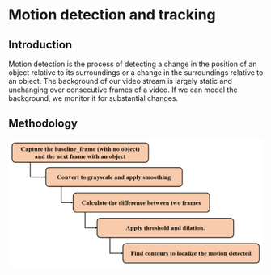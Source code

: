 # Motion detection and tracking
## Introduction
Motion detection is the process of detecting a change in the position of an object relative to its surroundings or a change in the surroundings relative to an object. The background of our video stream is largely static and unchanging over consecutive frames of a video.  If we can model the background, we monitor it for substantial changes.
## Methodology
<p align="center">
  <img src="Figs/methodology.jpg" width="800" title="hover text">
  
</p>


